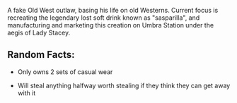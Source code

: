 A fake Old West outlaw, basing his life on old Westerns. Current focus is recreating the legendary lost soft drink known as "sasparilla", and manufacturing and marketing this creation on Umbra Station under the aegis of Lady Stacey.


## Random Facts:

- Only owns 2 sets of casual wear

- Will steal anything halfway worth stealing if they think they can get away with it